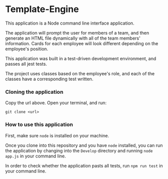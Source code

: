 # Template-Engine

This application is a Node command line interface application. 

The application will prompt the user for members of a team, and then generate an HTML file dynamically with all of the team members' information. Cards for each employee will look different depending on the employee's position. 

This application was built in a test-driven development environment, and passes all jest tests. 

The project uses classes based on the employee's role, and each of the classes have a corresponding test written. 

### Cloning the application

Copy the url above. Open your terminal, and run: 

```
git clone <url>
```

### How to use this application

First, make sure `node` is installed on your machine. 

Once you clone into this repository and you have `node` installed, you can run the application by changing into the `Develop` directory and running `node app.js` in your command line.

In order to check whether the application pasts all tests, run `npm run test` in your command line.


